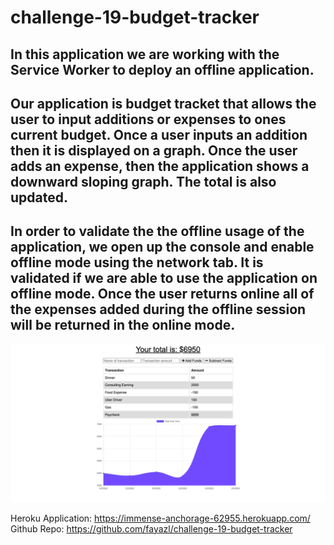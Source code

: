 # challenge-19-budget-tracker

## In this application we are working with the Service Worker to deploy an offline application.

## Our application is budget tracket that allows the user to input additions or expenses to ones current budget. Once a user inputs an addition then it is displayed on a graph. Once the user adds an expense, then the application shows a downward sloping graph. The total is also updated.

## In order to validate the the offline usage of the application, we open up the console and enable offline mode using the network tab. It is validated if we are able to use the application on offline mode. Once the user returns online all of the expenses added during the offline session will be returned in the online mode.


<img src="/public/budget-screenshot.png">

Heroku Application: https://immense-anchorage-62955.herokuapp.com/
Github Repo: https://github.com/fayazl/challenge-19-budget-tracker


